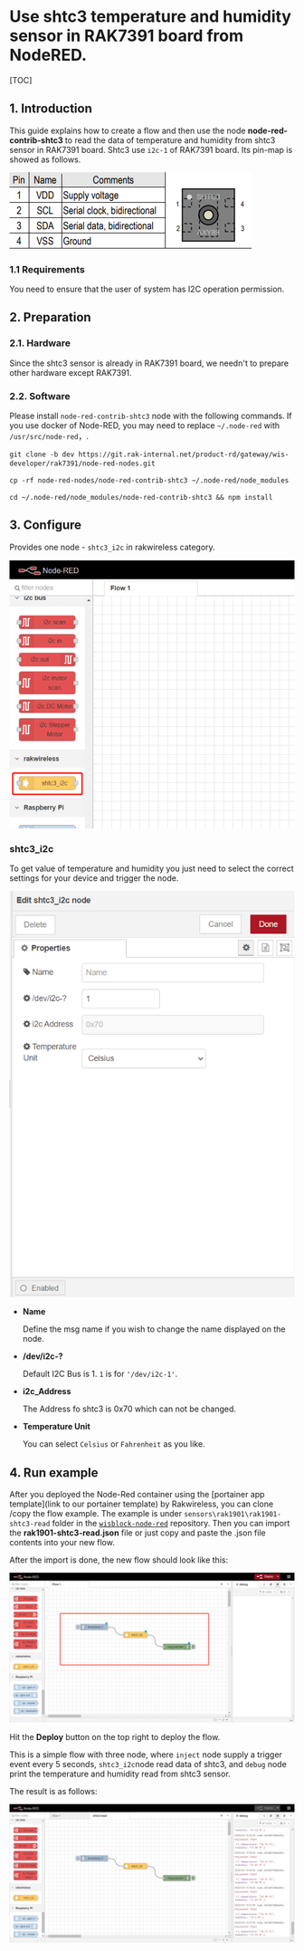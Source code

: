 # Use shtc3 temperature and humidity sensor in RAK7391 board from NodeRED.

[TOC]

## 1. Introduction

This guide explains how to create a flow and then use the node **node-red-contrib-shtc3** to read the data of temperature and humidity  from shtc3 sensor in RAK7391 board. Shtc3 use `i2c-1` of RAK7391 board.  Its pin-map is showed as follows.

![image-20220321100549330](assets/image-20220321100549330.png)

### 1.1 Requirements

You need to ensure that the user of system has I2C operation permission.



## 2. Preparation

### 2.1. Hardware

Since the shtc3 sensor is already in RAK7391 board, we needn't to prepare other hardware except RAK7391.

### 2.2. Software

Please install `node-red-contrib-shtc3` node with the following commands. If you use docker of Node-RED, you may need to replace `~/.node-red` with `/usr/src/node-red`，.

```
git clone -b dev https://git.rak-internal.net/product-rd/gateway/wis-developer/rak7391/node-red-nodes.git
```

```
cp -rf node-red-nodes/node-red-contrib-shtc3 ~/.node-red/node_modules
```

```
cd ~/.node-red/node_modules/node-red-contrib-shtc3 && npm install
```



## 3. Configure

Provides one node - `shtc3_i2c` in rakwireless category.

<img src="assets/image-20220321102050501.png" alt="image-20220321102050501" style="zoom:80%;" />

### shtc3_i2c

To get value of  temperature and humidity you just need to select the correct settings for your device and trigger the node.

<img src="assets/image-20220321162528246.png" alt="image-20220321162528246" style="zoom:80%;" />

- **Name**

  Define the msg name if you wish to change the name displayed on the node.

- **/dev/i2c-?**

  Default I2C Bus is 1.  `1` is for `'/dev/i2c-1'`.

- **i2c_Address**

  The Address fo shtc3 is 0x70 which can not be changed. 

- **Temperature Unit**

  You can select `Celsius` or `Fahrenheit` as you like.



## 4. Run example

After you deployed the Node-Red container using the [portainer app template](link to our portainer template) by Rakwireless, you can clone /copy the flow example. The example is under `sensors\rak1901\rak1901-shtc3-read` folder in the [`wisblock-node-red`](https://git.rak-internal.net/product-rd/gateway/wis-developer/rak7391/wisblock-node-red/-/tree/dev/) repository. Then you can import the  **rak1901-shtc3-read.json** file or just copy and paste the .json file contents into your new flow.

After the import is done, the new flow should look like this:

![image-20220321102231319](assets/image-20220321102231319.png)

Hit the **Deploy** button on the top right to deploy the flow.

This is a simple flow with three node, where `inject` node supply a trigger event every 5 seconds, `shtc3_i2c`node read data of shtc3, and `debug` node print the temperature and humidity read from shtc3 sensor.

The result is as follows:

![image-20220321103758128](assets/image-20220321103758128.png)

